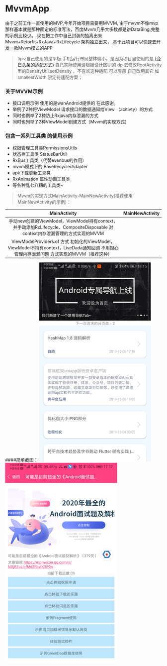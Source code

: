# MvvmApp
由于之前工作一直使用的MVP,今年开始项目需要用MVVM,  由于mvvm不像mvp那样基本就是那种固定的标准写法，百度Mvvm几乎大多数都是讲DataBing,完整的示例比较少。
现在把工作中自己封装的抽离出来  Mvvm+Retorfit+RxJava+RxLifecycle 架构独立出来，,基于此项目可以快速去开发一款Mvvm模式的APP


 >  tips:自己使用的是平板 手机运行布局整体偏小，是因为项目里使用的是  [(今日头条的适配方式)](https://mp.weixin.qq.com/s/d9QCoBP6kV9VSWvVldVVwA)
 自己实际使用请根据设计图UI的 dp 去修改RootActivity里的DensityUtil.setDensity 。不喜欢这种适配 可以屏蔽 自己改用其它 如 smallestWidth 限定符适配方案； 

 
 
### 关于MVVM示例
 * 接口调用示例 使用的是wanAndroid提供的 在此感谢。
 * 举例了2种将ViewModel 请求接口的数据通知给View （acitivty）的方式
 * 同时也例举了2种防止Rxjava内存泄漏的方式
 * 同时也列举了2种ViewModel创建方式（Mvvm的实现方式）
 
### 包含一系列工具类 的使用示例
 * 权限管理工具类PermissionsUtils
 * 状态栏工具类 StatusBarUtil
 * RxBus工具类（代替evenbus的作用）
 * mvvm模式下的 BaseRecyclerAdapter
 * apk下载更新工具类
 * RxAnimation 属性动画工具类
 * 等各种乱七八糟的工具类~ 

 > Mvvm的实现方式MainActivity-MainNewActivity(推荐使用MainNewActivity的示例)：
 
|MainActivity|MainNewActivity|
|:---:|:---:|
| 手动new创建的ViewModel，ViewModel持有context，并手动添加RxLifecycle、CompositeDisposable 对context内存泄漏管理的方式实现的MVVM
|ViewModelProviders.of 方式 初始化的ViewModel，ViewModel不持有context，LiveDada通知回调 不用担心管理内存泄漏问题  方式实现的MVVM（推荐这种）|


####简单截图：
![MvvmApp-master](https://github.com/yezihengok/MvvmApp/blob/master/screenshots/device-1.png)
![MvvmApp-master](https://github.com/yezihengok/MvvmApp/blob/master/screenshots/device-2.png)

